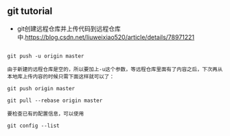 ## git tutorial
- git创建远程仓库并上传代码到远程仓库中.https://blog.csdn.net/liuweixiao520/article/details/78971221

```

git push -u origin master
 
由于新建的远程仓库是空的，所以要加上-u这个参数，等远程仓库里面有了内容之后，下次再从本地库上传内容的时候只需下面这样就可以了：

git push origin master

git pull --rebase origin master

要检查已有的配置信息，可以使用 

git config --list 
 
```